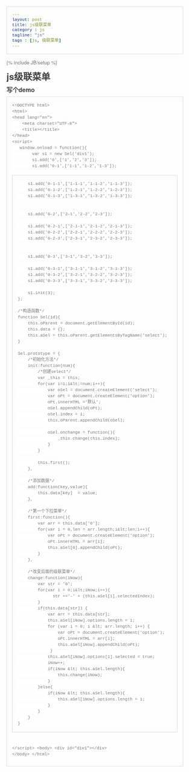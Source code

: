 ```yaml
---
layout: post
title: js级联菜单
category : js
tagline: "js"
tags : [js, 级联菜单]
---
```

{% include JB/setup %}
<html lang="en"><head>
    <meta charset="UTF-8">
    <title></title>
<style id="system" type="text/css">h1,h2,h3,h4,h5,h6,p,blockquote {    margin: 0;    padding: 0;}body {    font-family: "Helvetica Neue", Helvetica, "Hiragino Sans GB", Arial, sans-serif;    font-size: 13px;    line-height: 18px;    color: #737373;    margin: 10px 13px 10px 13px;}a {    color: #0069d6;}a:hover {    color: #0050a3;    text-decoration: none;}a img {    border: none;}p {    margin-bottom: 9px;}h1,h2,h3,h4,h5,h6 {    color: #404040;    line-height: 36px;}h1 {    margin-bottom: 18px;    font-size: 30px;}h2 {    font-size: 24px;}h3 {    font-size: 18px;}h4 {    font-size: 16px;}h5 {    font-size: 14px;}h6 {    font-size: 13px;}hr {    margin: 0 0 19px;    border: 0;    border-bottom: 1px solid #ccc;}blockquote {    padding: 13px 13px 21px 15px;    margin-bottom: 18px;    font-family:georgia,serif;    font-style: italic;}blockquote:before {    content:"C";    font-size:40px;    margin-left:-10px;    font-family:georgia,serif;    color:#eee;}blockquote p {    font-size: 14px;    font-weight: 300;    line-height: 18px;    margin-bottom: 0;    font-style: italic;}code, pre {    font-family: Monaco, Andale Mono, Courier New, monospace;}code {    background-color: #fee9cc;    color: rgba(0, 0, 0, 0.75);    padding: 1px 3px;    font-size: 12px;    -webkit-border-radius: 3px;    -moz-border-radius: 3px;    border-radius: 3px;}pre {    display: block;    padding: 14px;    margin: 0 0 18px;    line-height: 16px;    font-size: 11px;    border: 1px solid #d9d9d9;    white-space: pre-wrap;    word-wrap: break-word;}pre code {    background-color: #fff;    color:#737373;    font-size: 11px;    padding: 0;}@media screen and (min-width: 768px) {    body {        width: 748px;        margin:10px auto;    }}</style><style id="custom" type="text/css"></style></head>
<body marginheight="0"><h2>js级联菜单</h2>
<h4>写个demo</h4>
<pre><code class="lang-javascript">&lt;!DOCTYPE html&gt;
&lt;html&gt;
&lt;head lang="en"&gt;
    &lt;meta charset="UTF-8"&gt;
    &lt;title&gt;&lt;/title&gt;
&lt;/head&gt;
&lt;script&gt;
   window.onload = function(){
        var s1 = new Sel('div1');
        s1.add('0',['1','2','3']);
        s1.add('0-1',['1-1','1-2','1-3']);

        s1.add('0-1-1',['1-1-1','1-1-2','1-1-3']);
        s1.add('0-1-2',['1-2-1','1-2-2','1-2-3']);
        s1.add('0-1-3',['1-3-1','1-3-2','1-3-3']);


        s1.add('0-2',['2-1','2-2','2-3']);

        s1.add('0-2-1',['2-1-1','2-1-2','2-1-3']);
        s1.add('0-2-2',['2-2-1','2-2-2','2-2-3']);
        s1.add('0-2-3',['2-3-1','2-3-2','2-3-3']);


        s1.add('0-3',['3-1','3-2','3-3']);

        s1.add('0-3-1',['3-1-1','3-1-2','3-1-3']);
        s1.add('0-3-2',['3-2-1','3-2-2','3-2-3']);
        s1.add('0-3-3',['3-3-1','3-3-2','3-3-3']);

        s1.init(3);
    };

    /*构造函数*/
    function Sel(id){
        this.oParent = document.getElementById(id);
        this.data = {};
        this.aSel = this.oParent.getElementsByTagName('select');
    }

    Sel.prototype = {
        /*初始化方法*/
        init:function(num){
            /*创建select*/
            var _this = this;
            for(var i=1;i&lt;=num;i++){
                var oSel = document.createElement('select');
                var oPt = document.createElement('option');
                oPt.innerHTML ='默认';
                oSel.appendChild(oPt);
                oSel.index = i;
                this.oParent.appendChild(oSel);

                oSel.onchange = function(){
                    _this.change(this.index);
                }
            }

            this.first();
        },

        /*添加数据*/
        add:function(key,value){
            this.data[key]  = value;
        },

        /*第一个下拉菜单*/
        first:function(){
            var arr = this.data['0'];
            for(var i = 0,len = arr.length;i&lt;len;i++){
                var oPt = document.createElement('option');
                oPt.innerHTML = arr[i];
                this.aSel[0].appendChild(oPt);
            }
        },

        /*改变后面的级联菜单*/
        change:function(iNow){
            var str = '0';
            for(var i = 0;i&lt;iNow;i++){
                  str +='-' + (this.aSel[i].selectedIndex);
            }
            if(this.data[str]) {
                var arr = this.data[str];
                this.aSel[iNow].options.length = 1;
                for (var i = 0; i &lt; arr.length; i++) {
                    var oPt = document.createElement('option');
                    oPt.innerHTML = arr[i];
                    this.aSel[iNow].appendChild(oPt);
                 }
                this.aSel[iNow].options[1].selected = true;
                iNow++;
                if(iNow &lt; this.aSel.length){
                    this.change(iNow);
                }
            }else{
                if(iNow &lt; this.aSel.length){
                    this.aSel[iNow].options.length = 1;
                }
            }
        }
    }
&lt;/script&gt;
&lt;body&gt;
&lt;div id="div1"&gt;&lt;/div&gt;
&lt;/body&gt;
&lt;/html&gt;</code></pre>
</body></html>
